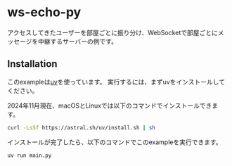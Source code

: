 # ws-echo-py

アクセスしてきたユーザーを部屋ごとに振り分け、WebSocketで部屋ごとにメッセージを中継するサーバーの例です。

## Installation

このexampleは[uv](https://docs.astral.sh/uv/)を使っています。
実行するには、まずuvをインストールしてください。

2024年11月現在、macOSとLinuxでは以下のコマンドでインストールできます。

```sh
curl -LsSf https://astral.sh/uv/install.sh | sh
```

インストールが完了したら、以下のコマンドでこのexampleを実行できます。

```sh
uv run main.py
```
